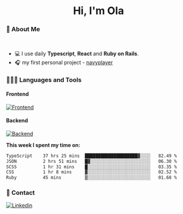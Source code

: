 <h1 align="center">Hi, I'm Ola</h1>

### 💅 About Me

<br/>

- 💻 I use daily **Typescript**, **React** and **Ruby on Rails**.
- 🎧 my first personal project - [navyplayer](https://navyplayer.netlify.app/)

### 👩🏻‍💻 Languages and Tools

#### Frontend

[![Frontend](https://skillicons.dev/icons?i=react,nextjs,ts,js,html,css,scss,tailwind)](https://skillicons.dev)

#### Backend
[![Backend](https://skillicons.dev/icons?i=nodejs,express,nestjs,rails,graphql)](https://skillicons.dev)

**This week I spent my time on:**

<!--START_SECTION:waka-->

```txt
TypeScript    37 hrs 25 mins  ████████████████████▓░░░░   82.49 %
JSON          2 hrs 51 mins   █▓░░░░░░░░░░░░░░░░░░░░░░░   06.30 %
SCSS          1 hr 31 mins    █░░░░░░░░░░░░░░░░░░░░░░░░   03.35 %
CSS           1 hr 8 mins     ▓░░░░░░░░░░░░░░░░░░░░░░░░   02.52 %
Ruby          45 mins         ▒░░░░░░░░░░░░░░░░░░░░░░░░   01.68 %
```

<!--END_SECTION:waka-->

### 📨 Contact
  
[![Linkedin](https://skillicons.dev/icons?i=linkedin)](https://linkedin.com/in/aleksandra-kamińska)
